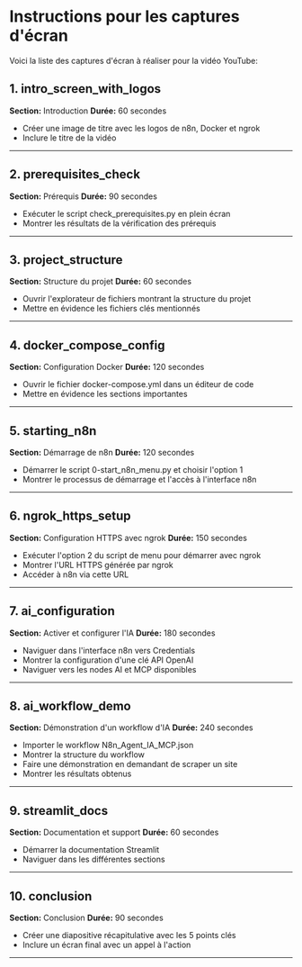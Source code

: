 # Instructions pour les captures d'écran

Voici la liste des captures d'écran à réaliser pour la vidéo YouTube:

## 1. intro_screen_with_logos

**Section:** Introduction
**Durée:** 60 secondes

- Créer une image de titre avec les logos de n8n, Docker et ngrok
- Inclure le titre de la vidéo

---

## 2. prerequisites_check

**Section:** Prérequis
**Durée:** 90 secondes

- Exécuter le script check_prerequisites.py en plein écran
- Montrer les résultats de la vérification des prérequis

---

## 3. project_structure

**Section:** Structure du projet
**Durée:** 60 secondes

- Ouvrir l'explorateur de fichiers montrant la structure du projet
- Mettre en évidence les fichiers clés mentionnés

---

## 4. docker_compose_config

**Section:** Configuration Docker
**Durée:** 120 secondes

- Ouvrir le fichier docker-compose.yml dans un éditeur de code
- Mettre en évidence les sections importantes

---

## 5. starting_n8n

**Section:** Démarrage de n8n
**Durée:** 120 secondes

- Démarrer le script 0-start_n8n_menu.py et choisir l'option 1
- Montrer le processus de démarrage et l'accès à l'interface n8n

---

## 6. ngrok_https_setup

**Section:** Configuration HTTPS avec ngrok
**Durée:** 150 secondes

- Exécuter l'option 2 du script de menu pour démarrer avec ngrok
- Montrer l'URL HTTPS générée par ngrok
- Accéder à n8n via cette URL

---

## 7. ai_configuration

**Section:** Activer et configurer l'IA
**Durée:** 180 secondes

- Naviguer dans l'interface n8n vers Credentials
- Montrer la configuration d'une clé API OpenAI
- Naviguer vers les nodes AI et MCP disponibles

---

## 8. ai_workflow_demo

**Section:** Démonstration d'un workflow d'IA
**Durée:** 240 secondes

- Importer le workflow N8n_Agent_IA_MCP.json
- Montrer la structure du workflow
- Faire une démonstration en demandant de scraper un site
- Montrer les résultats obtenus

---

## 9. streamlit_docs

**Section:** Documentation et support
**Durée:** 60 secondes

- Démarrer la documentation Streamlit
- Naviguer dans les différentes sections

---

## 10. conclusion

**Section:** Conclusion
**Durée:** 90 secondes

- Créer une diapositive récapitulative avec les 5 points clés
- Inclure un écran final avec un appel à l'action

---

